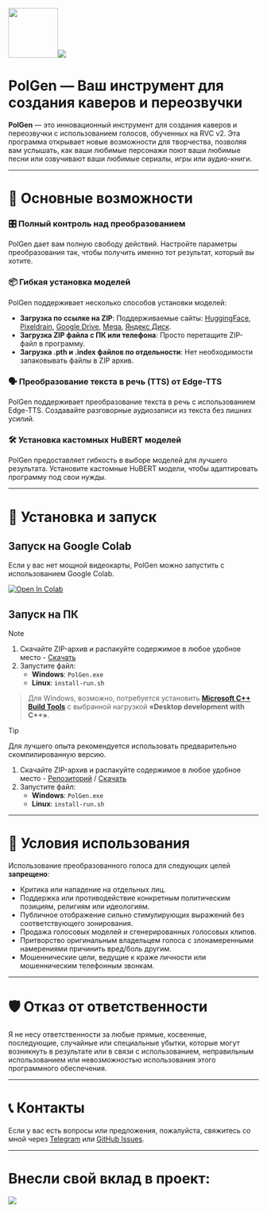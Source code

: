 <img src="https://raw.githubusercontent.com/Bebra777228/PolGen-RVC/refs/heads/PolGen/assets/logo.ico" width="100"/><img src="https://counter.seku.su/cmoe?name=PolGen&theme=r34"/><br>

# PolGen — Ваш инструмент для создания каверов и переозвучки

**PolGen** — это инновационный инструмент для создания каверов и переозвучки с использованием голосов, обученных на RVC v2. Эта программа открывает новые возможности для творчества, позволяя вам услышать, как ваши любимые персонажи поют ваши любимые песни или озвучивают ваши любимые сериалы, игры или аудио-книги.

---

# 🌟 Основные возможности

### 🎛️ Полный контроль над преобразованием

PolGen дает вам полную свободу действий. Настройте параметры преобразования так, чтобы получить именно тот результат, который вы хотите.

### 📦 Гибкая установка моделей

PolGen поддерживает несколько способов установки моделей:

- **Загрузка по ссылке на ZIP**: Поддерживаемые сайты: [HuggingFace](https://huggingface.co/), [Pixeldrain](https://pixeldrain.com/), [Google Drive](https://drive.google.com/), [Mega](https://mega.nz/), [Яндекс Диск](https://disk.yandex.ru/).
- **Загрузка ZIP файла с ПК или телефона**: Просто перетащите ZIP-файл в программу.
- **Загрузка .pth и .index файлов по отдельности**: Нет необходимости запаковывать файлы в ZIP архив.

### 🗣️ Преобразование текста в речь (TTS) от Edge-TTS

PolGen поддерживает преобразование текста в речь с использованием Edge-TTS. Создавайте разговорные аудиозаписи из текста без лишних усилий.

### 🛠️ Установка кастомных HuBERT моделей

PolGen предоставляет гибкость в выборе моделей для лучшего результата. Установите кастомные HuBERT модели, чтобы адаптировать программу под свои нужды.

---

# 🚀 Установка и запуск

## Запуск на Google Colab

Если у вас нет мощной видеокарты, PolGen можно запустить с использованием Google Colab.

[![Open In Colab](https://colab.research.google.com/assets/colab-badge.svg)](https://colab.research.google.com/drive/1W39tbdYxR1NSVNHG6EDRiKkY4JM0f60B)

## Запуск на ПК

> [!NOTE]
> 1. Скачайте ZIP-архив и распакуйте содержимое в любое удобное место - [Скачать](https://github.com/Bebra777228/PolGen-RVC/archive/refs/heads/PolGen.zip)
> 2. Запустите файл:
>    - **Windows**: `PolGen.exe`
>    - **Linux**: `install-run.sh`
> > Для Windows, возможно, потребуется установить **[Microsoft C++ Build Tools](https://visualstudio.microsoft.com/ru/visual-cpp-build-tools/)** с выбранной нагрузкой **«Desktop development with C++»**.

> [!TIP]
> Для лучшего опыта рекомендуется использовать предварительно скомпилированную версию.
> 1. Скачайте ZIP-архив и распакуйте содержимое в любое удобное место - [Репозиторий](https://huggingface.co/Politrees/PolGen/tree/main) / [Скачать](https://huggingface.co/Politrees/PolGen/resolve/main/PolGen-v1.2.0-FIX.zip?download=true)
> 2. Запустите файл:
>    - **Windows**: `PolGen.exe`
>    - **Linux**: `install-run.sh`

---

# 🚫 Условия использования

Использование преобразованного голоса для следующих целей **запрещено**:

- Критика или нападение на отдельных лиц.
- Поддержка или противодействие конкретным политическим позициям, религиям или идеологиям.
- Публичное отображение сильно стимулирующих выражений без соответствующего зонирования.
- Продажа голосовых моделей и сгенерированных голосовых клипов.
- Притворство оригинальным владельцем голоса с злонамеренными намерениями причинить вред/боль другим.
- Мошеннические цели, ведущие к краже личности или мошенническим телефонным звонкам.

---

# 🛡️ Отказ от ответственности

Я не несу ответственности за любые прямые, косвенные, последующие, случайные или специальные убытки, которые могут возникнуть в результате или в связи с использованием, неправильным использованием или невозможностью использования этого программного обеспечения.

---

# 📞 Контакты

Если у вас есть вопросы или предложения, пожалуйста, свяжитесь со мной через [Telegram](https://t.me/Politrees2) или [GitHub Issues](https://github.com/Bebra777228/Pol-Litres-RVC/issues).

---

# Внесли свой вклад в проект:

<a href="https://github.com/Bebra777228/PolGen-RVC/graphs/contributors" target="_blank">
  <img src="https://contrib.rocks/image?repo=Bebra777228/PolGen-RVC" />
</a>

